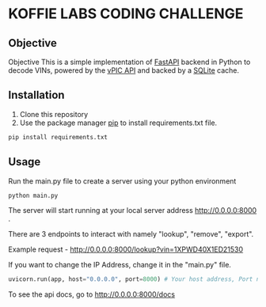 # KOFFIE LABS CODING CHALLENGE

## Objective

Objective
This is a simple implementation of [FastAPI](https://fastapi.tiangolo.com/) backend in Python to decode VINs, powered by the [vPIC API](https://vpic.nhtsa.dot.gov/api/) and backed by a [SQLite](https://www.sqlite.org/index.html) cache.


## Installation
1. Clone this repository
2. Use the package manager [pip](https://pip.pypa.io/en/stable/) to install requirements.txt file.

```bash
pip install requirements.txt
```

## Usage

Run the main.py file to create a server using your python environment
```bash
python main.py
```

The server will start running at your local server address http://0.0.0.0:8000 .

There are 3 endpoints to interact with namely "lookup", "remove", "export".

Example request - http://0.0.0.0:8000/lookup?vin=1XPWD40X1ED21530

If you want to change the IP Address, change it in the "main.py" file.
```python
uvicorn.run(app, host="0.0.0.0", port=8000) # Your host address, Port number
```

To see the api docs, go to http://0.0.0.0:8000/docs